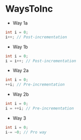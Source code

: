 
# WaysToInc

- Way 1a
```cpp
int i = 0;
i++; // Post-incrementation
```
- Way 1b
```cpp
int i = 0;
i = i++; // Post-incrementation
```
- Way 2a
```cpp
int i = 0;
++i; // Pre-incrementation
```
- Way 2b
```cpp
int i = 0;
i = ++i; // Pre-incrementation
```
- Way 3
```cpp
int i = 0;
i-= ~0; // Pro way
```

